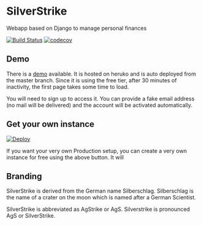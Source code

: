 # SilverStrike
Webapp based on Django to manage personal finances


[![Build Status](https://travis-ci.org/simhnna/silverstrike.svg?branch=master)](https://travis-ci.org/simhnna/silverstrike)
[![codecov](https://codecov.io/gh/simhnna/silverstrike/branch/master/graph/badge.svg)](https://codecov.io/gh/simhnna/silverstrike)


## Demo
There is a [demo](https://silverstrike.herokuapp.com/) available.
It is hosted on heruko and is auto deployed from the master branch. Since it is using the free tier, after 30 minutes of inactivity, the first page takes some time to load.

You will need to sign up to access it. You can provide a fake email address (no mail will be delivered) and the account will be activated automatically.

## Get your own instance
[![Deploy](https://www.herokucdn.com/deploy/button.svg)](https://heroku.com/deploy?template=https://github.com/simhnna/silverstrike/tree/heroku)

If you want your very own Production setup, you can create a very own instance for free using the above button. It will 


## Branding

SilverStrike is derived from the German name Silberschlag. Silberschlag is the name of a crater on the moon which is named after a German Scientist.

SilverStrike is abbreviated as AgStrike or AgS. Silverstrike is pronounced AgS or SilverStrike.


